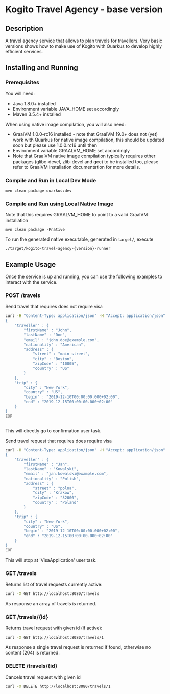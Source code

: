 # Kogito Travel Agency - base version

## Description

A travel agency service that allows to plan travels for travellers. Very basic versions shows how to
make use of Kogito with Quarkus to develop highly efficient services. 

## Installing and Running

### Prerequisites
 
You will need:
  - Java 1.8.0+ installed 
  - Environment variable JAVA_HOME set accordingly
  - Maven 3.5.4+ installed

When using native image compilation, you will also need: 
  - GraalVM 1.0.0-rc16 installed - note that GraalVM 19.0+ does not (yet) work with Quarkus for native image compilation, this should be updated soon but please use 1.0.0.rc16 until then
  - Environment variable GRAALVM_HOME set accordingly
  - Note that GraalVM native image compilation typically requires other packages (glibc-devel, zlib-devel and gcc) to be installed too, please refer to GraalVM installation documentation for more details.

### Compile and Run in Local Dev Mode

```
mvn clean package quarkus:dev    
```

### Compile and Run using Local Native Image
Note that this requires GRAALVM_HOME to point to a valid GraalVM installation

```
mvn clean package -Pnative
```
  
To run the generated native executable, generated in `target/`, execute

```
./target/kogito-travel-agency-{version}-runner
```

## Example Usage

Once the service is up and running, you can use the following examples to interact with the service.

### POST /travels

Send travel that requires does not require visa

```sh
curl -H "Content-Type: application/json" -H "Accept: application/json" -X POST http://localhost:8080/travels -d @- << EOF 
{ 
	"traveller" : { 
		"firstName" : "John", 
		"lastName" : "Doe", 
		"email" : "john.doe@example.com", 
		"nationality" : "American", 
		"address" : { 
			"street" : "main street", 
			"city" : "Boston", 
			"zipCode" : "10005", 
			"country" : "US" 
		} 
	}, 
	"trip" : { 
		"city" : "New York", 
		"country" : "US", 
		"begin" : "2019-12-10T00:00:00.000+02:00", 
		"end" : "2019-12-15T00:00:00.000+02:00" 
	} 
}
EOF
    
```

This will directly go to confirmation user task.

Send travel request that requires does require visa

```sh
curl -H "Content-Type: application/json" -H "Accept: application/json" -X POST http://localhost:8080/travels -d @- << EOF 
{ 
	"traveller" : { 
		"firstName" : "Jan", 
		"lastName" : "Kowalski", 
		"email" : "jan.kowalski@example.com", 
		"nationality" : "Polish", 
		"address" : { 
			"street" : "polna",
			"city" : "Krakow", 
			"zipCode" : "32000", 
			"country" : "Poland" 
		} 
	}, 
	"trip" : { 
		"city" : "New York", 
		"country" : "US", 
		"begin" : "2019-12-10T00:00:00.000+02:00", 
		"end" : "2019-12-15T00:00:00.000+02:00" 
	} 
}
EOF
```

This will stop at 'VisaApplication' user task.

### GET /travels

Returns list of travel requests currently active:

```sh
curl -X GET http://localhost:8080/travels
```

As response an array of travels is returned.

### GET /travels/{id}

Returns travel request with given id (if active):

```sh
curl -X GET http://localhost:8080/travels/1
```

As response a single travel request is returned if found, otherwise no content (204) is returned.

### DELETE /travels/{id}

Cancels travel request with given id

```sh
curl -X DELETE http://localhost:8080/travels/1
```